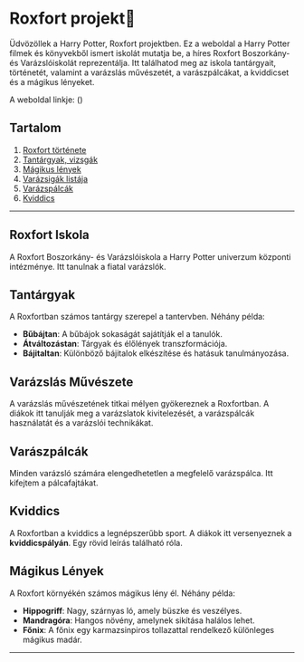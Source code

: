 # Roxfort projekt📔

Üdvözöllek a Harry Potter, Roxfort projektben. Ez a weboldal a Harry Potter filmek és könyvekből ismert iskolát mutatja be, a híres Roxfort Boszorkány- és Varázslóiskolát reprezentálja. Itt találhatod meg az iskola tantárgyait, történetét, valamint a varázslás művészetét, a varászpálcákat, a kviddicset és a mágikus lényeket.

A weboldal linkje: ()

## Tartalom

1. [Roxfort története](#roxfort-iskola)
2. [Tantárgyak, vizsgák](#tantárgyak)
3. [Mágikus lények](#varázslás-művészete)
4. [Varázsigák listája](#varászpálcák)
5. [Varázspálcák](#kviddics)
6. [Kviddics](#kviddics)

---

## Roxfort Iskola

A Roxfort Boszorkány- és Varázslóiskola a Harry Potter univerzum központi intézménye. Itt tanulnak a fiatal varázslók.

## Tantárgyak

A Roxfortban számos tantárgy szerepel a tantervben. Néhány példa:

- **Bűbájtan**: A bűbájok sokaságát sajátítják el a tanulók.
- **Átváltozástan**: Tárgyak és élőlények transzformációja.
- **Bájitaltan**: Különböző bájitalok elkészítése és hatásuk tanulmányozása.

## Varázslás Művészete

A varázslás művészetének titkai mélyen gyökereznek a Roxfortban. A diákok itt tanulják meg a varázslatok kivitelezését, a varázspálcák használatát és a varázslói technikákat.

## Varászpálcák

Minden varázsló számára elengedhetetlen a megfelelő varázspálca. Itt kifejtem a pálcafajtákat.

## Kviddics

A Roxfortban a kviddics a legnépszerűbb sport. A diákok itt versenyeznek a **kviddicspályán**. Egy rövid leírás található róla.

## Mágikus Lények

A Roxfort környékén számos mágikus lény él. Néhány példa:

- **Hippogriff**: Nagy, szárnyas ló, amely büszke és veszélyes.
- **Mandragóra**: Hangos növény, amelynek sikítása halálos lehet.
- **Főnix**: A főnix egy karmazsinpiros tollazattal rendelkező különleges mágikus madár. 

---

